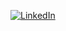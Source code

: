 [![LinkedIn](https://img.shields.io/badge/LinkedIn-500+-blue.svg?style=flat-square&logo=linkedin)](https://www.linkedin.com/in/touraj-safari/)

<!-- [![My newsletter](https://img.shields.io/badge/💌%20Newsletter-Free-blue.svg?style=flat-square)](https://joshbuchea.com/newsletter)
[![GitHub](https://img.shields.io/github/followers/joshbuchea?label=Followers&logo=GitHub&style=flat-square)](https://github.com/joshbuchea)
[![YouTube](https://img.shields.io/badge/YouTube-7-red.svg?style=flat-square&logo=youtube)](https://www.youtube.com/channel/UCqBtfD5kK8DArDROLudU2Lw)

[![App Store](https://img.shields.io/badge/App_Store-4-blue.svg?style=flat-square&logo=apple)](https://apps.apple.com/developer/joshua-buchea/id469778668)
-->
<!--

# Hey, I'm Josh 👋

I'm a software engineer who loves JavaScript and pragmatic solutions.

- 🧔 Pronouns: **He/Him**
- 📱 I'm currently working on mobile @ **[Axios](https://axios.com/)**
- 🌱 I’m currently learning more about building an audience
- 🐦 [Follow me on Twitter](https://twitter.com/joshbuchea)
- 💌 [Join my email list](https://joshbuchea.com/)

-->

<!--
**joshbuchea/joshbuchea** is a ✨ _special_ ✨ repository because its `README.md` (this file) appears on your GitHub profile.

Here are some ideas to get you started:

- 🔭 I’m currently working on ...
- 🌱 I’m currently learning ...
- 👯 I’m looking to collaborate on ...
- 🤔 I’m looking for help with ...
- 💬 Ask me about ...
- 📫 How to reach me: ...
- 😄 Pronouns: ...
- ⚡ Fun fact: ...
-->
